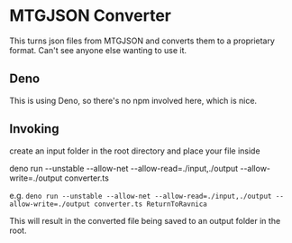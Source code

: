 # MTGJSON Converter
This turns json files from MTGJSON and converts them to a proprietary format. Can't see anyone else wanting to use it.

## Deno
This is using Deno, so there's no npm involved here, which is nice.

## Invoking
create an input folder in the root directory and place your file inside

deno run --unstable --allow-net --allow-read=./input,./output --allow-write=./output converter.ts <filename>

e.g. `deno run --unstable --allow-net --allow-read=./input,./output --allow-write=./output converter.ts ReturnToRavnica`

This will result in the converted file being saved to an output folder in the root.

